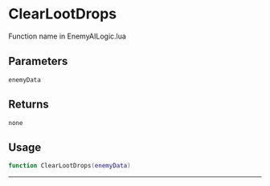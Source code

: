 # ClearLootDrops
Function name in EnemyAILogic.lua
## Parameters
`enemyData`
## Returns
`none`
## Usage
```lua
function ClearLootDrops(enemyData)
```
---
